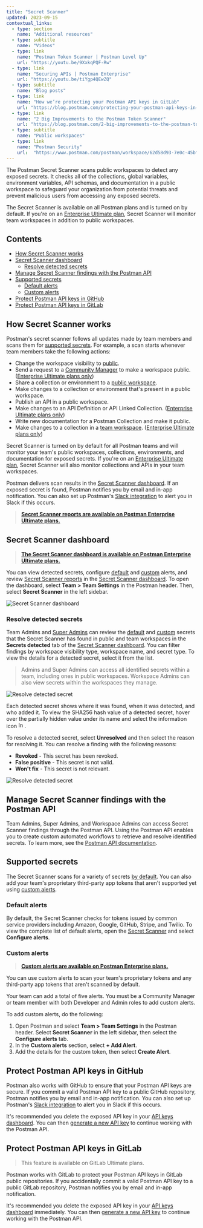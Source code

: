 ```yaml
---
title: "Secret Scanner"
updated: 2023-09-15
contextual_links:
  - type: section
    name: "Additional resources"
  - type: subtitle
    name: "Videos"
  - type: link
    name: "Postman Token Scanner | Postman Level Up"
    url: "https://youtu.be/9XxkqPQF-Rw"
  - type: link
    name: "Securing APIs | Postman Enterprise"
    url: "https://youtu.be/tiYgp4QEwZQ"
  - type: subtitle
    name: "Blog posts"
  - type: link
    name: "How we’re protecting your Postman API keys in GitLab"
    url: "https://blog.postman.com/protecting-your-postman-api-keys-in-gitlab/"
  - type: link
    name: "2 Big Improvements to the Postman Token Scanner"
    url: "https://blog.postman.com/2-big-improvements-to-the-postman-token-scanner/"
  - type: subtitle
    name: "Public workspaces"
  - type: link
    name: "Postman Security"
    url:  "https://www.postman.com/postman/workspace/62d58d93-7e0c-45bf-9daa-cc8e531fc344"
---
```


The Postman Secret Scanner scans public workspaces to detect any exposed secrets. It checks all of the collections, global variables, environment variables, API schemas, and documentation in a public workspace to safeguard your organization from potential threats and prevent malicious users from accessing any exposed secrets.

The Secret Scanner is available on all Postman plans and is turned on by default. If you're on an [Enterprise Ultimate plan](https://www.postman.com/pricing), Secret Scanner will monitor team workspaces in addition to public workspaces.

## Contents

* [How Secret Scanner works](#how-secret-scanner-works)
* [Secret Scanner dashboard](#secret-scanner-dashboard)
    * [Resolve detected secrets](#resolve-detected-secrets)
* [Manage Secret Scanner findings with the Postman API](#manage-secret-scanner-findings-with-the-postman-api)
* [Supported secrets](#supported-secrets)
    * [Default alerts](#default-alerts)
    * [Custom alerts](#custom-alerts)
* [Protect Postman API keys in GitHub](#protect-postman-api-keys-in-github)
* [Protect Postman API keys in GitLab](#protect-postman-api-keys-in-gitlab)

## How Secret Scanner works

Postman's secret scanner follows all updates made by team members and scans them for [supported secrets](#supported-secrets). For example, a scan starts whenever team members take the following actions:

* Change the workspace visibility to [public](/docs/collaborating-in-postman/using-workspaces/managing-workspaces/#changing-workspace-visibility).
* Send a request to a [Community Manager](/docs/collaborating-in-postman/roles-and-permissions/#team-roles) to make a workspace public. ([Enterprise Ultimate plans only](https://www.postman.com/pricing))
* Share a collection or environment to a [public workspace](/docs/collaborating-in-postman/using-workspaces/public-workspaces/).
* Make changes to a collection or environment that's present in a public workspace.
* Publish an API in a public workspace.
* Make changes to an API Definition or API Linked Collection. ([Enterprise Ultimate plans only](https://www.postman.com/pricing))
* Write new documentation for a Postman Collection and make it public.
* Make changes to a collection in a [team workspace](/docs/collaborating-in-postman/working-with-your-team/collaborating-in-team-workspaces/). ([Enterprise Ultimate plans only](https://www.postman.com/pricing))

Secret Scanner is turned on by default for all Postman teams and will monitor your team's public workspaces, collections, environments, and documentation for exposed secrets. If you're on an [Enterprise Ultimate plan](https://www.postman.com/pricing), Secret Scanner will also monitor collections and APIs in your team workspaces.

Postman delivers scan results in the [Secret Scanner dashboard](https://go.postman.co/settings/team/secret-scanner/). If an exposed secret is found, Postman notifies you by email and in-app notification. You can also set up Postman's [Slack integration](/docs/integrations/available-integrations/slack/) to alert you in Slack if this occurs.

> **[Secret Scanner reports are available on Postman Enterprise Ultimate plans.](https://www.postman.com/pricing/)**

## Secret Scanner dashboard

> **[The Secret Scanner dashboard is available on Postman Enterprise Ultimate plans.](https://www.postman.com/pricing/)**

You can view detected secrets, configure [default](#default-alerts) and [custom](#custom-alerts) alerts, and review [Secret Scanner reports](/docs/reports/security-audit-reports/) in the [Secret Scanner dashboard](https://go.postman.co/settings/team/secret-scanner/). To open the dashboard, select **Team > Team Settings** in the Postman header. Then, select **Secret Scanner** in the left sidebar.

<img alt="Secret Scanner dashboard" src="https://assets.postman.com/postman-docs/v10/secret-scanner-dashboard2-v10.18.jpg"/>

### Resolve detected secrets

Team Admins and [Super Admins](/docs/collaborating-in-postman/roles-and-permissions/#team-roles) can review the [default](#default-alerts) and [custom](#custom-alerts) secrets that the Secret Scanner has found in public and team workspaces in the **Secrets detected** tab of the [Secret Scanner dashboard](https://go.postman.co/settings/team/secret-scanner/findings). You can filter findings by workspace visibility type, workspace name, and secret type. To view the details for a detected secret, select it from the list.

> Admins and Super Admins can access all identified secrets within a team, including ones in public workspaces. Workspace Admins can also view secrets within the workspaces they manage.

<img alt="Resolve detected secret" src="https://assets.postman.com/postman-docs/v10/secret-scanner-view-detected-secret-v10.18.jpg"/>

Each detected secret shows where it was found, when it was detected, and who added it. To view the SHA256 hash value of a detected secret, hover over the partially hidden value under its name and select the information icon <img alt="Information icon" src="https://assets.postman.com/postman-docs/icon-information-v9-5.jpg#icon" width="16px">.

To resolve a detected secret, select **Unresolved** and then select the reason for resolving it. You can resolve a finding with the following reasons:

* **Revoked** - This secret has been revoked.
* **False positive** - This secret is not valid.
* **Won't fix** - This secret is not relevant.

<img alt="Resolve detected secret" src="https://assets.postman.com/postman-docs/v10/secret-scanner-resolve-detected-secret-v10.18.jpg"/>

## Manage Secret Scanner findings with the Postman API

Team Admins, Super Admins, and Workspace Admins can access Secret Scanner findings through the Postman API. Using the Postman API enables you to create custom automated workflows to retrieve and resolve identified secrets. To learn more, see the [Postman API documentation](https://go.pstmn.io/live-docs-api).

## Supported secrets

The Secret Scanner scans for a variety of secrets [by default](#default-alerts). You can also add your team's proprietary third-party app tokens that aren't supported yet using [custom alerts](#custom-alerts).

### Default alerts

By default, the Secret Scanner checks for tokens issued by common service providers including Amazon, Google, GitHub, Stripe, and Twilio. To view the complete list of default alerts, open the [Secret Scanner](https://go.postman.co/settings/team/secret-scanner/alerts) and select **Configure alerts**.

### Custom alerts

> **[Custom alerts are available on Postman Enterprise plans.](https://www.postman.com/pricing/)**

You can use custom alerts to scan your team's proprietary tokens and any third-party app tokens that aren't scanned by default.

Your team can add a total of five alerts. You must be a Community Manager or team member with both Developer and Admin roles to add custom alerts.

To add custom alerts, do the following:

1. Open Postman and select **Team > Team Settings** in the Postman header. Select **Secret Scanner** in the left sidebar, then select the **Configure alerts** tab.
2. In the **Custom alerts** section, select **+ Add Alert**.
3. Add the details for the custom token, then select **Create Alert**.

## Protect Postman API keys in GitHub

Postman also works with GitHub to ensure that your Postman API keys are secure. If you commit a valid Postman API key to a public GitHub repository, Postman notifies you by email and in-app notification. You can also set up Postman's [Slack integration](/docs/integrations/available-integrations/slack/) to alert you in Slack if this occurs.

It's recommended you delete the exposed API key in your [API keys dashboard](https://go.postman.co/settings/me/api-keys). You can then [generate a new API key](/docs/developer/postman-api/authentication/#generate-a-postman-api-key) to continue working with the Postman API.

## Protect Postman API keys in GitLab

> This feature is available on GitLab Ultimate plans.

Postman works with GitLab to protect your Postman API keys in GitLab public repositories. If you accidentally commit a valid Postman API key to a public GitLab repository, Postman notifies you by email and in-app notification.

It's recommended you delete the exposed API key in your [API keys dashboard](https://go.postman.co/settings/me/api-keys) immediately. You can then [generate a new API key](/docs/developer/postman-api/authentication/#generate-a-postman-api-key) to continue working with the Postman API.
